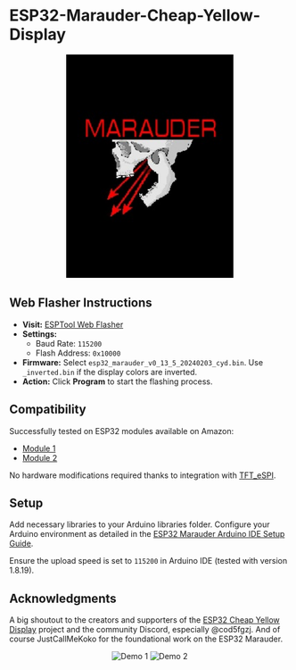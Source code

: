 # ESP32-Marauder-Cheap-Yellow-Display

<p align="center">
  <img alt="Marauder logo" src="https://github.com/justcallmekoko/ESP32Marauder/blob/master/pictures/marauder3L.jpg?raw=true" width="300">
</p>

## Web Flasher Instructions

- **Visit:** [ESPTool Web Flasher](http://espressif.github.io/esptool-js)
- **Settings:**
  - Baud Rate: `115200`
  - Flash Address: `0x10000`
- **Firmware:** Select `esp32_marauder_v0_13_5_20240203_cyd.bin`. Use `_inverted.bin` if the display colors are inverted.
- **Action:** Click **Program** to start the flashing process.

## Compatibility

Successfully tested on ESP32 modules available on Amazon:
- [Module 1](https://amazon.com/dp/B0BVFXR313)
- [Module 2](https://amazon.com/dp/B0CLR7MQ91)

No hardware modifications required thanks to integration with [TFT_eSPI](https://github.com/ggaljoen/TFT_eSPI).

## Setup

Add necessary libraries to your Arduino libraries folder. Configure your Arduino environment as detailed in the [ESP32 Marauder Arduino IDE Setup Guide](https://github.com/justcallmekoko/ESP32Marauder/wiki/arduino-ide-setup).

Ensure the upload speed is set to `115200` in Arduino IDE (tested with version 1.8.19).

## Acknowledgments

A big shoutout to the creators and supporters of the [ESP32 Cheap Yellow Display](https://github.com/witnessmenow/ESP32-Cheap-Yellow-Display) project and the community Discord, especially @cod5fgzj. And of course JustCallMeKoko for the foundational work on the ESP32 Marauder.

<p align="center">
  <img src="https://github.com/Fr4nkFletcher/ESP32-Marauder-Cheap-Yellow-Display/blob/master/screenshots/2.gif" alt="Demo 1">
  <img src="https://github.com/Fr4nkFletcher/ESP32-Marauder-Cheap-Yellow-Display/blob/master/screenshots/1.gif" alt="Demo 2">
</p>